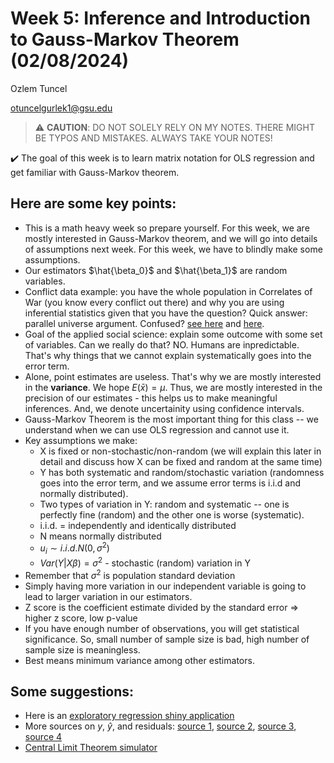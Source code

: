 # Week 5: Inference and Introduction to Gauss-Markov Theorem (02/08/2024)
Ozlem Tuncel 

otuncelgurlek1@gsu.edu

> ⚠️ **CAUTION**: DO NOT SOLELY RELY ON MY NOTES. THERE MIGHT BE TYPOS AND MISTAKES. ALWAYS TAKE YOUR NOTES!

✔️ The goal of this week is to learn matrix notation for OLS regression and get familiar with Gauss-Markov theorem. 

## Here are some key points:
- This is a math heavy week so prepare yourself. For this week, we are mostly interested in Gauss-Markov theorem, and we will go into details of assumptions next week. For this week, we have to blindly make some assumptions. 
- Our estimators $\hat{\beta_0}$ and $\hat{\beta_1}$ are random variables.
- Conflict data example: you have the whole population in Correlates of War (you know every conflict out there) and why you are using inferential statistics given that you have the question? Quick answer: parallel universe argument. Confused? [see here](https://dornsife.usc.edu/assets/sites/298/docs/Graham_IR_211_Lecture_13_-_Art_of_Causal_Inference_2.pdf) and [here](https://medium.com/@ishi.sohani/prooving-the-parallel-universe-with-some-statistics-and-probability-5542b1a2bd64).
- Goal of the applied social science: explain some outcome with some set of variables. Can we really do that? NO. Humans are inpredictable. That's why things that we cannot explain systematically goes into the error term. 
- Alone, point estimates are useless. That's why we are mostly interested in the **variance**. We hope $E(\bar{x}) = \mu$. Thus, we are mostly interested in the precision of our estimates - this helps us to make meaningful inferences. And, we denote uncertainity using confidence intervals. 
- Gauss-Markov Theorem is the most important thing for this class -- we understand when we can use OLS regression and cannot use it. 
- Key assumptions we make:
  - X is fixed or non-stochastic/non-random (we will explain this later in detail and discuss how X can be fixed and random at the same time)
  - Y has both systematic and random/stochastic variation (randomness goes into the error term, and we assume error terms is i.i.d and normally distributed).
  - Two types of variation in Y: random and systematic -- one is perfectly fine (random) and the other one is worse (systematic).
  - i.i.d. = independently and identically distributed
  - N means normally distributed
  - $u_i \sim i.i.d. N(0, \sigma^2)$
  - $Var(Y|X\beta) = \sigma^2$ - stochastic (random) variation in Y
- Remember that $\sigma^2$ is population standard deviation
- Simply having more variation in our independent variable is going to lead to larger variation in our estimators. 
- Z score is the coefficient estimate divided by the standard error => higher z score, low p-value 
- If you have enough number of observations, you will get statistical significance. So, small number of sample size is bad, high number of sample size is meaningless.
- Best means minimum variance among other estimators.

## Some suggestions:
- Here is an [exploratory regression shiny application](https://cran.r-project.org/web/packages/ERSA/vignettes/ERSA.html)
- More sources on $y$, $\hat{y}$, and residuals: [source 1](https://condor.depaul.edu/sjost/it223/documents/regress.htm), [source 2](https://www.r-bloggers.com/2018/04/y-is-for-ys-y-hats-and-residuals/), [source 3](https://web.stanford.edu/~mrosenfe/soc_meth_proj3/matrix_OLS_NYU_notes.pdf), [source 4](http://www.unm.edu/~jikaczmarski/working_papers/gm_proof.pdf)
- [Central Limit Theorem simulator](https://saskiaotto.de/shiny/clt/)
